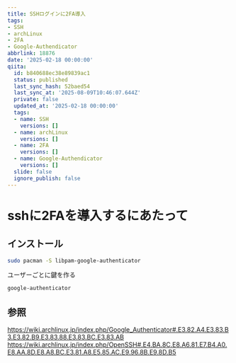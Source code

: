 ```yaml
---
title: SSHログインに2FA導入
tags:
- SSH
- archLinux
- 2FA
- Google-Authendicator
abbrlink: 18876
date: '2025-02-18 00:00:00'
qiita:
  id: b840688ec38e89839ac1
  status: published
  last_sync_hash: 52baed54
  last_sync_at: '2025-08-09T10:46:07.644Z'
  private: false
  updated_at: '2025-02-18 00:00:00'
  tags:
  - name: SSH
    versions: []
  - name: archLinux
    versions: []
  - name: 2FA
    versions: []
  - name: Google-Authendicator
    versions: []
  slide: false
  ignore_publish: false
---
```


<!--
Copyright (c) 2025 Takaya Maekawa
This file is distributed under the terms of the Creative Commons Attribution-NonCommercial-ShareAlike 4.0 International License.
See the LICENSE file in the source directory for details.
(https://creativecommons.org/licenses/by-nc-sa/4.0/)
-->

# sshに2FAを導入するにあたって
## インストール
```bash
sudo pacman -S libpam-google-authenticator
```
ユーザーごとに鍵を作る
```bash
google-authenticator
```

## 参照
https://wiki.archlinux.jp/index.php/Google_Authenticator#.E3.82.A4.E3.83.B3.E3.82.B9.E3.83.88.E3.83.BC.E3.83.AB
https://wiki.archlinux.jp/index.php/OpenSSH#.E4.BA.8C.E8.A6.81.E7.B4.A0.E8.AA.8D.E8.A8.BC.E3.81.A8.E5.85.AC.E9.96.8B.E9.8D.B5

